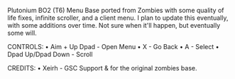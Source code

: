Plutonium BO2 (T6) Menu Base ported from Zombies with some quality of life fixes, infinite scroller, and a client menu.
I plan to update this eventually, with some additions over time. Not sure when it'll happen, but eventually some will.

CONTROLS:
• Aim + Up Dpad - Open Menu
• X - Go Back
• A - Select
• Dpad Up/Dpad Down - Scroll

CREDITS:
• Xeirh - GSC Support & for the original zombies base.
